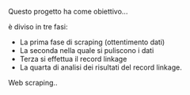 Questo progetto ha come obiettivo...





è diviso in tre fasi:
  - La prima fase di scraping (ottentimento dati)
  - La seconda nella quale si puliscono i dati 
  - Terza si effettua il record linkage
  - La quarta di analisi dei risultati del record linkage.



Web scraping..